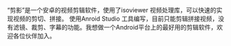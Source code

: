 
“剪影”是一个安卓的视频剪辑软件，使用了isoviewer 视频处理库，可以快速的实现视频的剪切、拼接。
使用Anroid Studio 工具编写，目前只能剪辑拼接视频，没有滤镜、裁剪、字幕的功能。我想做一个Android平台上的最好用的剪辑软件，欢迎各位伙伴加入。

